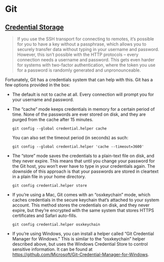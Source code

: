 # Git

## 


## [Credential Storage](https://git-scm.com/book/en/v2/Git-Tools-Credential-Storage)

> If you use the SSH transport for connecting to remotes, it’s possible for you to have a key without a passphrase, which allows you to securely transfer data without typing in your username and password. However, this isn’t possible with the HTTP protocols – every connection needs a username and password. This gets even harder for systems with two-factor authentication, where the token you use for a password is randomly generated and unpronounceable.

Fortunately, Git has a credentials system that can help with this. Git has a few options provided in the box:

- The default is not to cache at all. Every connection will prompt you for your username and password.

- The “cache” mode keeps credentials in memory for a certain period of time. None of the passwords are ever stored on disk, and they are purged from the cache after 15 minutes.
    ```
    git config --global credential.helper cache
    ```
    You can also set the timeout period (in seconds) as such:
    ```
    git config --global credential.helper 'cache --timeout=3600'
    ```

- The “store” mode saves the credentials to a plain-text file on disk, and they never expire. This means that until you change your password for the Git host, you won’t ever have to type in your credentials again. The downside of this approach is that your passwords are stored in cleartext in a plain file in your home directory.
    ```
    git config credential.helper store
    ```

- If you’re using a Mac, Git comes with an “osxkeychain” mode, which caches credentials in the secure keychain that’s attached to your system account. This method stores the credentials on disk, and they never expire, but they’re encrypted with the same system that stores HTTPS certificates and Safari auto-fills.
    ```
    git config credential.helper osxkeychain
    ```
- If you’re using Windows, you can install a helper called “Git Credential Manager for Windows.” This is similar to the “osxkeychain” helper described above, but uses the Windows Credential Store to control sensitive information. It can be found at https://github.com/Microsoft/Git-Credential-Manager-for-Windows.

